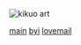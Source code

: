 ![kikuo art](https://i.pinimg.com/474x/30/1a/c2/301ac22cc8d6d9758a9dc2e05398ee64.jpg)

[main](https://rentry.co/otherkith)        [byi](https://rentry.co/keithsinterests)          [lovemail](https://rentry.co/avan)

<!--
**keitheatsteeth/keitheatsteeth** is a ✨ _special_ ✨ repository because its `README.md` (this file) appears on your GitHub profile.

Here are some ideas to get you started:

- 🔭 I’m currently working on ...
- 🌱 I’m currently learning ...
- 👯 I’m looking to collaborate on ...
- 🤔 I’m looking for help with ...
- 💬 Ask me about ...
- 📫 How to reach me: ...
- 😄 Pronouns: ...
- ⚡ Fun fact: ...
-->
